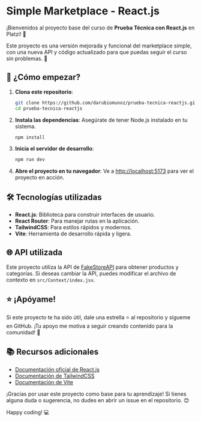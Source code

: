 # Simple Marketplace - React.js

¡Bienvenidos al proyecto base del curso de **Prueba Técnica con React.js** en Platzi! 🎉

Este proyecto es una versión mejorada y funcional del marketplace simple, con una nueva API y código actualizado para que puedas seguir el curso sin problemas. 🚀

## 🚀 ¿Cómo empezar?

1. **Clona este repositorio**:
   ```bash
   git clone https://github.com/darubiomunoz/prueba-tecnica-reactjs.git
   cd prueba-tecnica-reactjs
   ```

2. **Instala las dependencias**: Asegúrate de tener Node.js instalado en tu sistema.
   ```bash
   npm install
   ```

3. **Inicia el servidor de desarrollo**:
   ```bash
   npm run dev
   ```

4. **Abre el proyecto en tu navegador**: Ve a [http://localhost:5173](http://localhost:5173) para ver el proyecto en acción.

## 🛠️ Tecnologías utilizadas
- **React.js**: Biblioteca para construir interfaces de usuario.
- **React Router**: Para manejar rutas en la aplicación.
- **TailwindCSS**: Para estilos rápidos y modernos.
- **Vite**: Herramienta de desarrollo rápida y ligera.

## 🌐 API utilizada
Este proyecto utiliza la API de [FakeStoreAPI](https://fakestoreapi.com) para obtener productos y categorías. Si deseas cambiar la API, puedes modificar el archivo de contexto en `src/Context/index.jsx`.

## ⭐ ¡Apóyame!
Si este proyecto te ha sido útil, dale una estrella ⭐ al repositorio y sígueme en GitHub. ¡Tu apoyo me motiva a seguir creando contenido para la comunidad! 💚

## 📚 Recursos adicionales
- [Documentación oficial de React.js](https://reactjs.org)
- [Documentación de TailwindCSS](https://tailwindcss.com)
- [Documentación de Vite](https://vitejs.dev)

¡Gracias por usar este proyecto como base para tu aprendizaje! Si tienes alguna duda o sugerencia, no dudes en abrir un issue en el repositorio. 😊

Happy coding! 💻